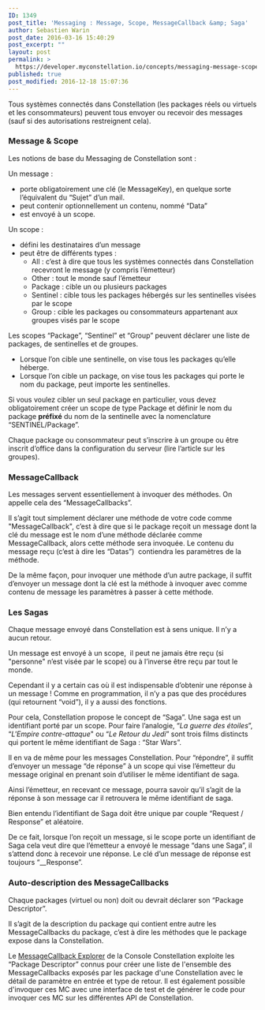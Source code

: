 ```yaml
---
ID: 1349
post_title: 'Messaging : Message, Scope, MessageCallback &amp; Saga'
author: Sebastien Warin
post_date: 2016-03-16 15:40:29
post_excerpt: ""
layout: post
permalink: >
  https://developer.myconstellation.io/concepts/messaging-message-scope-messagecallback-saga/
published: true
post_modified: 2016-12-18 15:07:36
---
```

Tous systèmes connectés dans Constellation (les packages réels ou virtuels et les consommateurs) peuvent tous envoyer ou recevoir des messages (sauf si des autorisations restreignent cela).
<h3>Message &amp; Scope</h3>
Les notions de base du Messaging de Constellation sont :

Un message :
<ul>
 	<li>porte obligatoirement une clé (le MessageKey), en quelque sorte l’équivalent du “Sujet” d’un mail.</li>
 	<li>peut contenir optionnellement un contenu, nommé “Data”</li>
 	<li>est envoyé à un scope.</li>
</ul>
Un scope :
<ul>
 	<li>défini les destinataires d’un message</li>
 	<li>peut être de différents types :
<ul>
 	<li>All : c’est à dire que tous les systèmes connectés dans Constellation recevront le message (y compris l’émetteur)</li>
 	<li>Other : tout le monde sauf l’émetteur</li>
 	<li>Package : cible un ou plusieurs packages</li>
 	<li>Sentinel : cible tous les packages hébergés sur les sentinelles visées par le scope</li>
 	<li>Group : cible les packages ou consommateurs appartenant aux groupes visés par le scope</li>
</ul>
</li>
</ul>
Les scopes “Package”, “Sentinel” et “Group” peuvent déclarer une liste de packages, de sentinelles et de groupes.
<ul>
 	<li>Lorsque l’on cible une sentinelle, on vise tous les packages qu’elle héberge.</li>
 	<li>Lorsque l’on cible un package, on vise tous les packages qui porte le nom du package, peut importe les sentinelles.</li>
</ul>
Si vous voulez cibler un seul package en particulier, vous devez obligatoirement créer un scope de type Package et définir le nom du package <strong>préfixé</strong> du nom de la sentinelle avec la nomenclature “SENTINEL/Package”.

Chaque package ou consommateur peut s’inscrire à un groupe ou être inscrit d’office dans la configuration du serveur (lire l’article sur les groupes).
<h3>MessageCallback</h3>
Les messages servent essentiellement à invoquer des méthodes. On appelle cela des “MessageCallbacks”.

Il s’agit tout simplement déclarer une méthode de votre code comme "MessageCallback", c’est à dire que si le package reçoit un message dont la clé du message est le nom d’une méthode déclarée comme MessageCallback, alors cette méthode sera invoquée. Le contenu du message reçu (c’est à dire les “Datas”)  contiendra les paramètres de la méthode.

De la même façon, pour invoquer une méthode d’un autre package, il suffit d’envoyer un message dont la clé est la méthode à invoquer avec comme contenu de message les paramètres à passer à cette méthode.
<h3>Les Sagas</h3>
Chaque message envoyé dans Constellation est à sens unique. Il n’y a aucun retour.

Un message est envoyé à un scope,  il peut ne jamais être reçu (si "personne" n’est visée par le scope) ou à l’inverse être reçu par tout le monde.

Cependant il y a certain cas où il est indispensable d’obtenir une réponse à un message ! Comme en programmation, il n’y a pas que des procédures (qui retournent “void”), il y a aussi des fonctions.

Pour cela, Constellation propose le concept de “Saga”. Une saga est un identifiant porté par un scope. Pour faire l’analogie, “<em>La guerre des étoiles</em>”, “<em>L'Empire contre-attaque</em>" ou “<em>Le Retour du Jedi</em>” sont trois films distincts qui portent le même identifiant de Saga : “Star Wars”.

Il en va de même pour les messages Constellation. Pour “répondre”, il suffit d’envoyer un message “de réponse” à un scope qui vise l’émetteur du message original en prenant soin d’utiliser le même identifiant de saga.

Ainsi l’émetteur, en recevant ce message, pourra savoir qu’il s’agit de la réponse à son message car il retrouvera le même identifiant de saga.

Bien entendu l’identifiant de Saga doit être unique par couple “Request / Response” et aléatoire.

De ce fait, lorsque l’on reçoit un message, si le scope porte un identifiant de Saga cela veut dire que l’émetteur a envoyé le message “dans une Saga”, il s’attend donc à recevoir une réponse. Le clé d’un message de réponse est toujours “__Response”.
<h3>Auto-description des MessageCallbacks</h3>
Chaque packages (virtuel ou non) doit ou devrait déclarer son “Package Descriptor”.

Il s’agit de la description du package qui contient entre autre les MessageCallbacks du package, c’est à dire les méthodes que le package expose dans la Constellation.

Le <a href="/constellation-platform/constellation-console/messagecallbacks-explorer/">MessageCallback Explorer</a> de la Console Constellation exploite les “Package Descriptor” connus pour créer une liste de l'ensemble des MessageCallbacks exposés par les package d'une Constellation avec le détail de paramètre en entrée et type de retour. Il est également possible d'invoquer ces MC avec une interface de test et de générer le code pour invoquer ces MC sur les différentes API de Constellation.